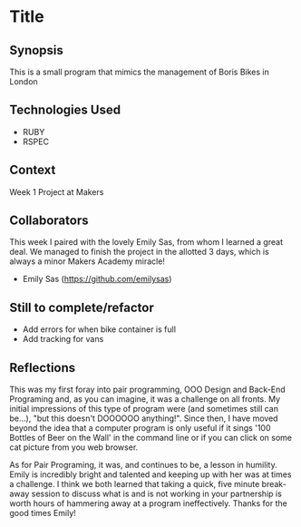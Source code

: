 Title
=======================

## Synopsis

This is a small program that mimics the management of Boris Bikes in London 

## Technologies Used

- RUBY
- RSPEC

## Context

Week 1 Project at Makers

## Collaborators

This week I paired with the lovely Emily Sas, from whom I learned a great deal. 
We managed to finish the project in the allotted 3 days, which is always a minor Makers Academy miracle! 

- Emily Sas (https://github.com/emilysas)

## Still to complete/refactor

- Add errors for when bike container is full 
- Add tracking for vans 

## Reflections

This was my first foray into pair programming, OOO Design and Back-End Programing and, as you can imagine, it was a challenge on all fronts. 
My initial impressions of this type of program were (and sometimes still can be...), "but this doesn't DOOOOOO anything!". Since then, I have 
moved beyond the idea that a computer program is only useful if it sings '100 Bottles of Beer on the Wall' in the command line
or if you can click on some cat picture from you web browser. 

As for Pair Programing, it was, and continues to be, a lesson in humility. Emily is incredibly bright and talented and keeping up with her 
was at times a challenge. I think we both learned that taking a quick, five minute break-away session to discuss what is and is not working 
in your partnership is worth hours of hammering away at a program ineffectively. Thanks for the good times Emily!

